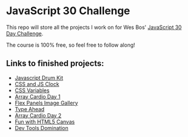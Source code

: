 # JavaScript 30 Challenge

This repo will store all the projects I work on for Wes Bos' [JavaScript 30 Day Challenge](https://JavaScript30.com).

The course is 100% free, so feel free to follow along!

## Links to finished projects:
- [Javascript Drum Kit](https://jdegbau.github.io/JavaScript-30/javascript-drum-kit)
- [CSS and JS Clock](https://jdegbau.github.io/JavaScript-30/css-and-js-clock)
- [CSS Variables](https://jdegbau.github.io/JavaScript-30/css-variables)
- [Array Cardio Day 1](https://jdegbau.github.io/JavaScript-30/array-cardio-day-1)
- [Flex Panels Image Gallery](https://jdegbau.github.io/JavaScript-30/flex-panels-image-gallery)
- [Type Ahead](https://jdegbau.github.io/JavaScript-30/type-ahead)
- [Array Cardio Day 2](https://jdegbau.github.io/JavaScript-30/array-cardio-day-2)
- [Fun with HTML5 Canvas](https://jdegbau.github.io/JavaScript-30/fun-with-html5-canvas)
- [Dev Tools Domination](https://jdegbau.github.io/JavaScript-30/dev-tools-domination)